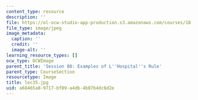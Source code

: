 ```yaml
---
content_type: resource
description: ''
file: https://ol-ocw-studio-app-production.s3.amazonaws.com/courses/18-01sc-single-variable-calculus-fall-2010/a68465a89717bf09a4db4b07b4dc6d2e_lec35.jpg
file_type: image/jpeg
image_metadata:
  caption: ''
  credit: ''
  image-alt: ''
learning_resource_types: []
ocw_type: OCWImage
parent_title: 'Session 88: Examples of L''Hospital''s Rule'
parent_type: CourseSection
resourcetype: Image
title: lec35.jpg
uid: a68465a8-9717-bf09-a4db-4b07b4dc6d2e
---
```

